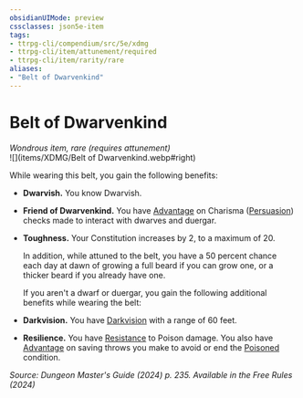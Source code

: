 ```yaml
---
obsidianUIMode: preview
cssclasses: json5e-item
tags:
- ttrpg-cli/compendium/src/5e/xdmg
- ttrpg-cli/item/attunement/required
- ttrpg-cli/item/rarity/rare
aliases: 
- "Belt of Dwarvenkind"
---
```

# Belt of Dwarvenkind
*Wondrous item, rare (requires attunement)*  
![](items/XDMG/Belt of Dwarvenkind.webp#right)  


While wearing this belt, you gain the following benefits:

- **Dwarvish.** You know Dwarvish.  
- **Friend of Dwarvenkind.** You have [Advantage](advantage-xphb.md) on Charisma ([Persuasion](skills.md#Persuasion)) checks made to interact with dwarves and duergar.  
- **Toughness.** Your Constitution increases by 2, to a maximum of 20.  

    In addition, while attuned to the belt, you have a 50 percent chance each day at dawn of growing a full beard if you can grow one, or a thicker beard if you already have one.  

    If you aren't a dwarf or duergar, you gain the following additional benefits while wearing the belt:  
- **Darkvision.** You have [Darkvision](senses.md#Darkvision) with a range of 60 feet.  
- **Resilience.** You have [Resistance](3-Compendium/CLI/rules/variant-rules/resistance-xphb.md) to Poison damage. You also have [Advantage](advantage-xphb.md) on saving throws you make to avoid or end the [Poisoned](conditions.md#Poisoned) condition.  

*Source: Dungeon Master's Guide (2024) p. 235. Available in the Free Rules (2024)*